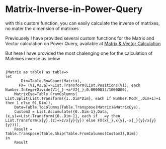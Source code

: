# Matrix-Inverse-in-Power-Query
with this custom function, you can easily calculate the inverse of matrixes, no mater the dimension of matrixes


Previousely I have provided several custom functions for the Matrix and Vector calculation on Power Query, available at [Matrix & Vector Calculation](https://github.com/Omid-M22/Matrix-and-Vector-Calculations-in-Power-Query-)

But here I have provided the most chalenging one for the calculation of Mateixes inverse as below

```powerquery-m

(Matrix as table) as table=>
let
       Dim=Table.RowCount(Matrix),
      FX= (V1,V2,a)=>List.Transform(List.Positions(V1), each Number.IntegerDivide(V1{_} +a*V2{_},0.000001)/1000000),
    MatrixEye=Table.FromColumns( List.Split(List.Transform({1..Dim*Dim}, each if Number.Mod(_,Dim+1)=1 then 1 else 0),Dim)),
    Data=Table.ToColumns(Table.Transpose(Matrix)&MatrixEye),
    Custom3 = List.Accumulate({0..Dim-1},Data,(x,y)=>List.Transform({0..Dim-1}, each if _ =y then List.Transform(x{y},(z)=>z/x{y}{y}) else FX(x{_},x{y},-x{_}{y}/x{y}{y}))),
    Result = Table.Transpose(Table.Skip(Table.FromColumns(Custom3),Dim))
in
    Result


```
